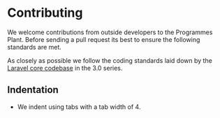 # Contributing

We welcome contributions from outside developers to the Programmes Plant. Before sending a pull request its best to ensure the following standards are met.

As closely as possible we follow the coding standards laid down by the [Laravel core codebase](https://github.com/laravel/laravel) in the 3.0 series.

## Indentation

- We indent using tabs with a tab width of 4.